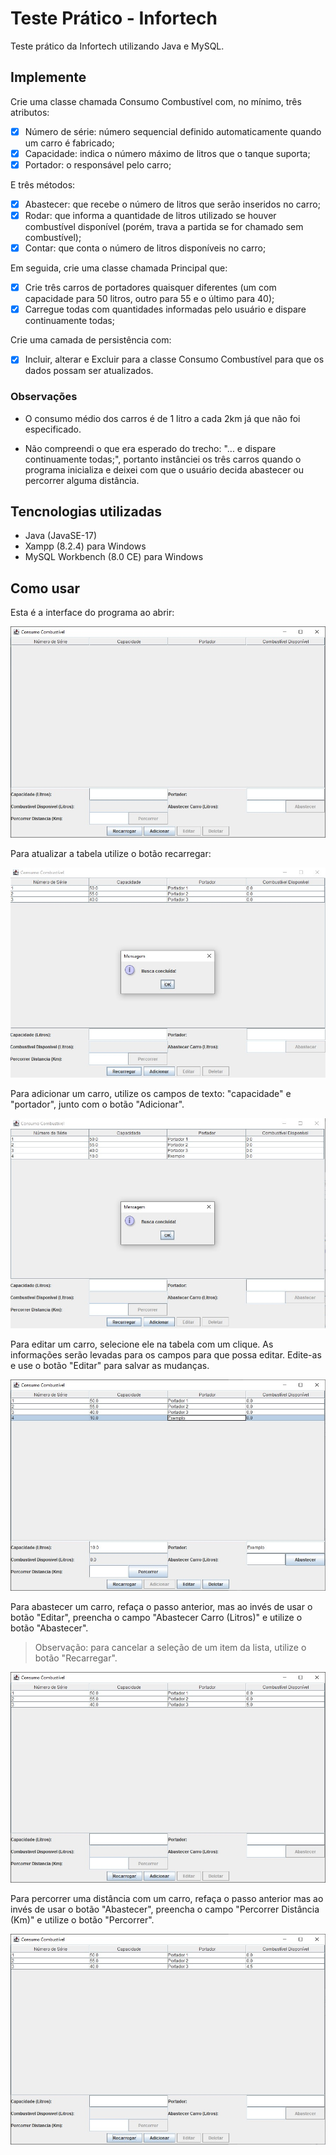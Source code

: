 # Teste Prático - Infortech

Teste prático da Infortech utilizando Java e MySQL.

## Implemente

Crie uma classe chamada Consumo Combustível com, no mínimo, três atributos:

- [x] Número de série: número sequencial definido automaticamente quando um carro é fabricado;
- [x] Capacidade: indica o número máximo de litros que o tanque suporta;
- [x] Portador: o responsável pelo carro;

E três métodos:

- [x] Abastecer: que recebe o número de litros que serão inseridos no carro;
- [x] Rodar: que informa a quantidade de litros utilizado se houver combustível disponível (porém, trava a partida se for chamado sem combustível);
- [x] Contar: que conta o número de litros disponíveis no carro;

Em seguida, crie uma classe chamada Principal que:

- [x] Crie três carros de portadores quaisquer diferentes (um com capacidade para 50 litros, outro para 55 e o último para 40);
- [x] Carregue todas com quantidades informadas pelo usuário e dispare continuamente todas;

Crie uma camada de persistência com:
- [x] Incluir, alterar e Excluir para a classe Consumo Combustível para que os dados possam ser atualizados.

### Observações

- O consumo médio dos carros é de 1 litro a cada 2km já que não foi especificado.

- Não compreendi o que era esperado do trecho: "... e dispare continuamente todas;", portanto instânciei os três carros quando o programa inicializa e deixei com que o usuário decida abastecer ou percorrer alguma distância.

## Tencnologias utilizadas

- Java (JavaSE-17)
- Xampp (8.2.4) para Windows
- MySQL Workbench (8.0 CE) para Windows

## Como usar

Esta é a interface do programa ao abrir:

![interface do programa](resources/images/1-inicializando-aplicacao.jpg)

Para atualizar a tabela utilize o botão recarregar:

![Atualizar tabela](resources/images/2-recarregar.jpg)

Para adicionar um carro, utilize os campos de texto: "capacidade" e "portador", junto com o botão "Adicionar".

![Adicionar carro](resources/images/3-adicionar.jpg)

Para editar um carro, selecione ele na tabela com um clique. As informações serão levadas para os campos para que possa editar. Edite-as e use o botão "Editar" para salvar as mudanças.

![Editar carro](resources/images/4-editar.jpg)

Para abastecer um carro, refaça o passo anterior, mas ao invés de usar o botão "Editar", preencha o campo "Abastecer Carro (Litros)" e utilize o botão "Abastecer".

> Observação: para cancelar a seleção de um item da lista, utilize o botão "Recarregar".

![Abastecer carro](resources/images/5-abastecer.jpg)

Para percorrer uma distância com um carro, refaça o passo anterior mas ao invés de usar o botão "Abastecer", preencha o campo "Percorrer Distância (Km)" e utilize o botão "Percorrer".

![Percorrer distância](resources/images/6-percorrer.jpg)
